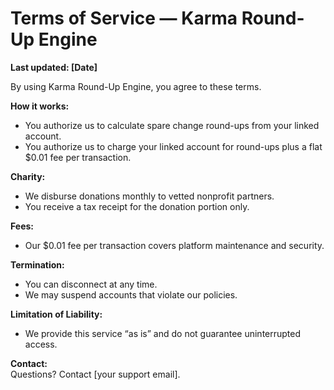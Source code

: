 # Terms of Service — Karma Round-Up Engine

**Last updated: [Date]**

By using Karma Round-Up Engine, you agree to these terms.

**How it works:**  
- You authorize us to calculate spare change round-ups from your linked account.  
- You authorize us to charge your linked account for round-ups plus a flat $0.01 fee per transaction.

**Charity:**  
- We disburse donations monthly to vetted nonprofit partners.  
- You receive a tax receipt for the donation portion only.

**Fees:**  
- Our $0.01 fee per transaction covers platform maintenance and security.

**Termination:**  
- You can disconnect at any time.  
- We may suspend accounts that violate our policies.

**Limitation of Liability:**  
- We provide this service “as is” and do not guarantee uninterrupted access.

**Contact:**  
Questions? Contact [your support email].
